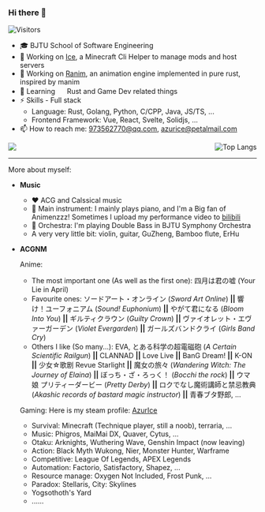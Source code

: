 ### Hi there 👋

![Visitors](https://api.visitorbadge.io/api/visitors?path=azurice%2FAzurIce&labelColor=%23697689&countColor=%2337d67a)

<!--
**AzurIce/AzurIce** is a ✨ _special_ ✨ repository because its `README.md` (this file) appears on your GitHub profile.

Here are some ideas to get you started:

- 🔭 I’m currently working on ...
- 🌱 I’m currently learning ...
- 👯 I’m looking to collaborate on ...
- 🤔 I’m looking for help with ...
- 💬 Ask me about ...
- 📫 How to reach me: ...
- 😄 Pronouns: ...
- ⚡ Fun fact: ...
-->

- :mortar_board: BJTU School of Software Engineering 
- 🔭 Working on [Ice](https://github.com/AzurIce/ice), a Minecraft Cli Helper to manage mods and host servers
- 🔭 Working on [Ranim](https://github.com/AzurIce/ranim), an animation engine implemented in pure rust, inspired by manim
- 🌱 Learning <img src="https://raw.githubusercontent.com/FortAwesome/Font-Awesome/6.x/svgs/brands/rust.svg" width="16" height="16"> Rust and Game Dev related things
- ⚡ Skills - Full stack
  - Language: Rust, Golang, Python, C/CPP, Java, JS/TS, ...
  - Frontend Framework: Vue, React, Svelte, Solidjs, ...
- 📫 How to reach me: 973562770@qq.com, azurice@petalmail.com

<div style="display: flex; justify-content: space-between;">
    <img src="https://github-readme-stats.vercel.app/api?username=azurice&show_icons=true&icon_color=CE1D2D&text_color=718096&bg_color=ffffff&hide_title=true">
    <img src="https://github-readme-stats.vercel.app/api/top-langs/?username=AzurIce&layout=compact&hide=Jupyter%20Notebook,html,css" alt="Top Langs">
</div>

---

More about myself:

- **Music**
  - ♥️ ACG and Calssical music
  - 🎹 Main instrument: I mainly plays piano, and I'm a Big fan of Animenzzz! Sometimes I upload my performance video to [bilibili](https://space.bilibili.com/46452693)
  - 🎼 Orchestra: I'm playing Double Bass in BJTU Symphony Orchestra
  - A very very little bit: violin, guitar, GuZheng, Bamboo flute, ErHu
- **ACGNM**

  Anime:
  - The most important one (As well as the first one): 四月は君の嘘 (Your Lie in April)
  - Favourite ones: ソードアート・オンライン (*Sword Art Online*) **||** 響け！ユーフォニアム (*Sound! Euphonium*) **||** やがて君になる (*Bloom Into You*) **||** ギルティクラウン (*Guilty Crown*) **||** ヴァイオレット・エヴァーガーデン (*Violet Evergarden*) **||** ガールズバンドクライ (*Girls Band Cry*) 
  - Others I like (So many...): EVA, とある科学の超電磁砲 (*A Certain Scientific Railgun*) **||** CLANNAD **||** Love Live **||** BanG Dream! **||** K-ON **||** 少女☆歌剧 Revue Starlight **||** 魔女の旅々 (*Wandering Witch: The Journey of Elaina*) **||** ぼっち・ざ・ろっく！ (*Bocchi the rock*) **||** ウマ娘 プリティーダービー (*Pretty Derby*) **||** ロクでなし魔術講師と禁忌教典 (*Akashic records of bastard magic instructor*) **||** 青春ブタ野郎, ...
  
  Gaming: Here is my steam profile: [AzurIce](https://steamcommunity.com/id/AzurIce)
  - Survival: Minecraft (Technique player, still a noob), terraria, ...
  - Music: Phigros, MaiMai DX, Quaver, Cytus, ...
  - Otaku: Arknights, Wuthering Wave, Genshin Impact (now leaving)
  - Action: Black Myth Wukong, Nier, Monster Hunter, Warframe
  - Competitive: League Of Legends, APEX Legends
  - Automation: Factorio, Satisfactory, Shapez, ...
  - Resource manage: Oxygen Not Included, Frost Punk, ...
  - Paradox: Stellaris, City: Skylines
  - Yogsothoth's Yard
  - ......
